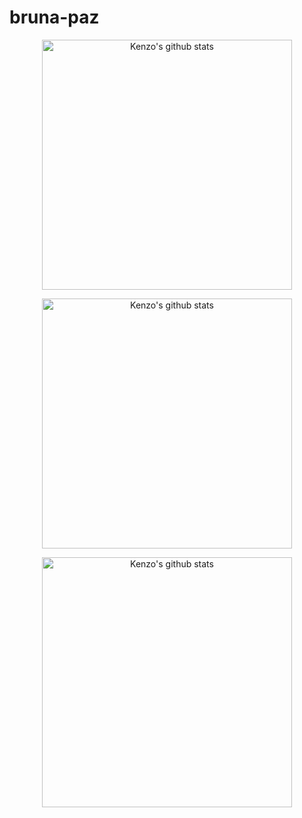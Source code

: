 # bruna-paz

<center>
      <td>
        <p align="center"><a href="#"><img width="400px" src="https://github-readme-stats.vercel.app/api?username=Kenzo-Sugai&show_icons=true&count_private=true&hide_border=true&&exclude_repo=DatabaseAnalysisProject,probability-and-statistics-database-analysis,FacialRecognitionProject,ClassroomProject&include_all_commits=true&theme=radical" alt="Kenzo's github stats"/>
          </a></p>
       <p align="center"><a href="#"><img width="400px" src="https://github-readme-streak-stats.herokuapp.com/?user=Kenzo-Sugai&hide_border=true&theme=radical"  alt="Kenzo's github stats"/></a></p>
      </td>
       <td>
        <p align="center"><a href="#"><img width="400px" src="https://github-readme-stats.vercel.app/api/top-langs?username=Kenzo-Sugai&layout=compact&langs_count=20&hide_border=true&theme=radical" alt="Kenzo's github stats"/> </a></p>
      </td>
      </tr>
</center>
<br/>
